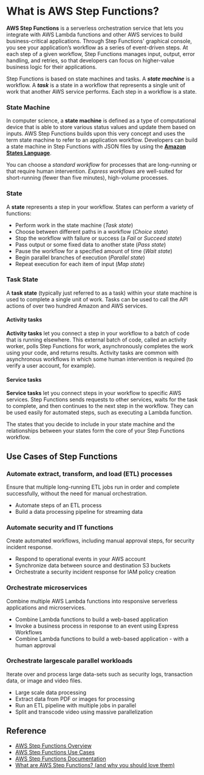 # What is AWS Step Functions?

**AWS Step Functions** is a serverless orchestration service that lets you integrate with AWS Lambda functions and other AWS services to build business-critical applications. Through Step Functions' graphical console, you see your application’s workflow as a series of event-driven steps. At each step of a given workflow, Step Functions manages input, output, error handling, and retries, so that developers can focus on higher-value business logic for their applications.

Step Functions is based on state machines and tasks. A ***state machine*** is a workflow. A ***task*** is a state in a workflow that represents a single unit of work that another AWS service performs. Each step in a workflow is a state.

### State Machine
In computer science, a **state machine** is defined as a type of computational device that is able to store various status values and update them based on inputs. AWS Step Functions builds upon this very concept and uses the term state machine to refer to an application workflow. Developers can build a state machine in Step Functions with JSON files by using the [**Amazon States Language**](https://docs.aws.amazon.com/step-functions/latest/dg/concepts-amazon-states-language.html).

You can choose a *standard workflow* for processes that are long-running or that require human intervention. *Express workflows* are well-suited for short-running (fewer than five minutes), high-volume processes.

### State
A **state** represents a step in your workflow. States can perform a variety of functions:
* Perform work in the state machine (*Task state*)
* Choose between different paths in a workflow (*Choice state*)
* Stop the workflow with failure or success (a *Fail* or *Succeed state*)
* Pass output or some fixed data to another state (*Pass state*)
* Pause the workflow for a specified amount of time (*Wait state*)
* Begin parallel branches of execution (*Parallel state*)
* Repeat execution for each item of input (*Map state*)

### Task State
A **task state** (typically just referred to as a task) within your state machine is used to complete a single unit of work. Tasks can be used to call the API actions of over two hundred Amazon and AWS services.

#### Activity tasks
**Activity tasks** let you connect a step in your workflow to a batch of code that is running elsewhere. This external batch of code, called an activity worker, polls Step Functions for work, asynchronously completes the work using your code, and returns results. Activity tasks are common with asynchronous workflows in which some human intervention is required (to verify a user account, for example).

#### Service tasks
**Service tasks** let you connect steps in your workflow to specific AWS services. Step Functions sends requests to other services, waits for the task to complete, and then continues to the next step in the workflow. They can be used easily for automated steps, such as executing a Lambda function.

The states that you decide to include in your state machine and the relationships between your states form the core of your Step Functions workflow.

## Use Cases of Step Functions

### Automate extract, transform, and load (ETL) processes
Ensure that multiple long-running ETL jobs run in order and complete successfully, without the need for manual orchestration.

* Automate steps of an ETL process
* Build a data processing pipeline for streaming data

### Automate security and IT functions
Create automated workflows, including manual approval steps, for security incident response.

* Respond to operational events in your AWS account
* Synchronize data between source and destination S3 buckets
* Orchestrate a security incident response for IAM policy creation

### Orchestrate microservices
Combine multiple AWS Lambda functions into responsive serverless applications and microservices.

* Combine Lambda functions to build a web-based application
* Invoke a business process in response to an event using Express Workflows
* Combine Lambda functions to build a web-based application - with a human approval

### Orchestrate largescale parallel workloads
Iterate over and process large data-sets such as security logs, transaction data, or image and video files.

* Large scale data processing
* Extract data from PDF or images for processing
* Run an ETL pipeline with multiple jobs in parallel
* Split and transcode video using massive parallelization

## Reference
* [AWS Step Functions Overview](https://www.datadoghq.com/knowledge-center/aws-step-functions/)
* [AWS Step Functions Use Cases](https://aws.amazon.com/step-functions/use-cases/)
* [AWS Step Functions Documentation](https://docs.aws.amazon.com/step-functions/?icmpid=docs_homepage_serverless)
* [What are AWS Step Functions? (and why you should love them)](https://www.youtube.com/watch?v=zCIpWFYDJ8s)